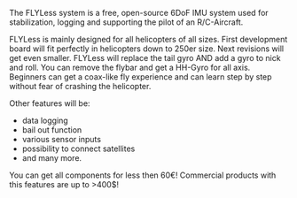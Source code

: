 The FLYLess system is a free, open-source 6DoF IMU system used for stabilization, logging and supporting the pilot of an R/C-Aircraft.

FLYLess is mainly designed for all helicopters of all sizes. First development board will fit perfectly in helicopters down to 250er size. Next revisions will get even smaller.
FLYLess will replace the tail gyro AND add a gyro to nick and roll. You can remove the flybar and get a HH-Gyro for all axis. Beginners can get a coax-like fly experience and can learn step by step without fear of crashing the helicopter.

Other features will be:

- data logging
- bail out function
- various sensor inputs
- possibility to connect satellites
- and many more.

You can get all components for less then 60€! Commercial products with this features are up to >400$!